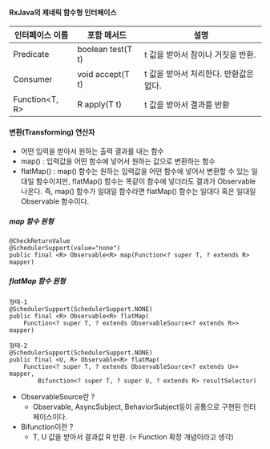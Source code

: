 
#### RxJava의 제네릭 함수형 인터페이스
 인터페이스 이름 | 포함 메서드 | 설명 
------- | ------- | ------- 
| Predicate<T> | boolean test(T t) | t 값을 받아서 참이나 거짓을 반환.
| Consumer<T> | void accept(T t) | t 값을 받아서 처리한다. 반환값은 없다.
| Function<T, R> | R apply(T t) | t 값을 받아서 결과를 반환

#### 변환(Transforming) 연산자
- 어떤 입력을 받아서 원하는 출력 결과를 내는 함수
- map() : 입력값을 어떤 함수에 넣어서 원하는 값으로 변환하는 함수
- flatMap() : map() 함수는 원하는 입력값을 어떤 함수에 넣어서 변환할 수 있는 일대일 함수이지만, flatMap() 함수는 똑같이 함수에 넣더라도 결과가 Observable 나온다. 즉, map() 함수가 일대일 함수라면 flatMap() 함수는 일대다 혹은 일대일 Observable 함수이다.

##### map 함수 원형
~~~
@CheckReturnValue  
@SchedulerSupport(value="none")  
public final <R> Observable<R> map(Function<? super T, ? extends R> mapper)
~~~

##### flatMap 함수 원형
~~~
형태-1
@SchedulerSupport(SchedulerSupport.NONE)
public final <R> Observable<R> flatMap(
    Function<? super T, ? extends ObservableSource<? extends R>> mapper)

형태-2
@SchedulerSupport(SchedulerSupport.NONE)
public final <U, R> Observable<R> flatMap(
    Function<? super T, ? extends ObservableSource<? extends U>> mapper,
        Bifunction<? super T, ? super U, ? extends R> resultSelector)
~~~
- ObservableSource란 ?
  * Observable, AsyncSubject, BehaviorSubject등이 공통으로 구현된 인터페이스이다.
- Bifunction이란 ?
  * T, U 값을 받아서 결과값 R 반환. (= Function 확장 개념이라고 생각)


